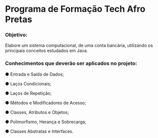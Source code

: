 # Programa de Formação Tech Afro Pretas

### Objetivo:

Elabore um sistema computacional, de uma conta bancária, utilizando os principais conceitos estudados em Java.

### Conhecimentos que deverão ser aplicados no projeto:

● Entrada e Saída de Dados;

● Laços Condicionais;

● Laços de Repetição;

● Métodos e Modificadores de Acesso;

● Classes, Atributos e Objetos;

● Polimorfismo, Herança e Sobrecarga;

● Classes Abstratas e Interfaces.
